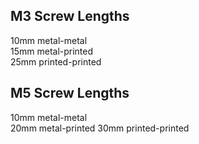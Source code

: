 
## M3 Screw Lengths
10mm metal-metal  
15mm metal-printed  
25mm printed-printed  

## M5 Screw Lengths
10mm metal-metal  
20mm metal-printed
30mm printed-printed
